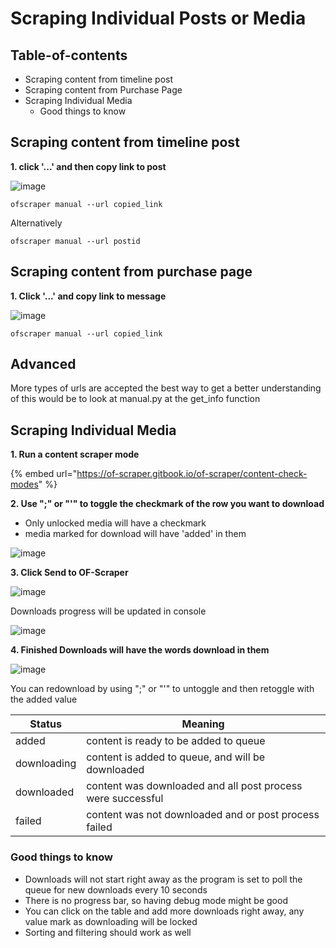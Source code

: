 # Scraping Individual Posts or Media

## Table-of-contents

* Scraping content from timeline post
* Scraping content from Purchase Page
* Scraping Individual Media
  * Good things to know

## Scraping content from timeline post

**1. click '...' and then copy link to post**

![image](https://github.com/datawhores/OF-Scraper/assets/67020411/84a87986-36ef-4d75-a9d9-10d7b572419a)

```
ofscraper manual --url copied_link
```

Alternatively

```
ofscraper manual --url postid
```

## Scraping content from purchase page

**1. Click '...' and copy link to message**

![image](https://github.com/datawhores/OF-Scraper/assets/67020411/74cebb3f-c0e4-4cbb-b2f7-18b52e2a98a6)

```
ofscraper manual --url copied_link
```

## Advanced

More types of urls are accepted the best way to get a better understanding of this would be to look at manual.py at the get\_info function

## Scraping Individual Media

**1. Run a content scraper mode**



{% embed url="https://of-scraper.gitbook.io/of-scraper/content-check-modes" %}

**2. Use ";" or "'" to toggle the checkmark of the row you want to download**

* Only unlocked media will have a checkmark
* media marked for download will have 'added' in them

![image](https://github.com/datawhores/OF-Scraper/assets/67020411/48e3badd-5502-480b-aeaa-04d58c769dd1)

**3. Click Send to OF-Scraper**

![image](https://github.com/datawhores/OF-Scraper/assets/67020411/9727c122-73ea-4043-850a-4d4fe0ffbf33)

Downloads progress will be updated in console

![image](https://github.com/datawhores/OF-Scraper/assets/67020411/9d0748b2-c036-4b7f-91c0-499b78a808e1)

**4. Finished Downloads will have the words download in them**

![image](https://github.com/datawhores/OF-Scraper/assets/67020411/7ae553c7-94d1-4a03-a44f-83fd056b80f9)

You can redownload by using ";" or "'" to untoggle and then retoggle with the added value

| Status      | Meaning                                                     |
| ----------- | ----------------------------------------------------------- |
| added       | content is ready to be added to queue                       |
| downloading | content is added to queue, and will be downloaded           |
| downloaded  | content was downloaded and all post process were successful |
| failed      | content was not downloaded and or post process failed       |

### Good things to know

* Downloads will not start right away as the program is set to poll the queue for new downloads every 10 seconds
* There is no progress bar, so having debug mode might be good
* You can click on the table and add more downloads right away, any value mark as downloading will be locked
* Sorting and filtering should work as well
